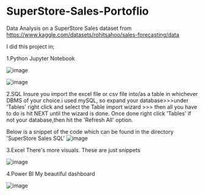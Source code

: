 # SuperStore-Sales-Portoflio
Data Analysis on a SuperStore Sales dataset from https://www.kaggle.com/datasets/rohitsahoo/sales-forecasting/data

I did this project in;

1.Python Jupyter Notebook

![image](https://github.com/CassMarkG/SuperStore-Sales-Portoflio/assets/78866517/1c64331f-cccd-4c48-a9fc-023074fcbf45)

![image](https://github.com/CassMarkG/SuperStore-Sales-Portoflio/assets/78866517/df70f9d7-869d-4400-b725-9d7635a7cbb4)


2.SQL 
Insure you import the excel file or csv file into/as a table in whichever DBMS of your choice.i used mySQL, so expand your database>>>under 'Tables' right click and select the Table import wizard >>> then all you have to do is hit NEXT until the wizard is done. Once done right click 'Tables' if not your database,then hit the 'Refresh All' option.

Below is a snippet of the code which can be found in the directory 'SuperStore Sales SQL'
![image](https://github.com/CassMarkG/SuperStore-Sales-Portoflio/assets/78866517/e94d4171-af6d-4dbb-b132-8c0809bcf266)



3.Excel
There's more visuals. These are just snippets

![image](https://github.com/CassMarkG/SuperStore-Sales-Portoflio/assets/78866517/688b5d80-7306-41a4-ac9b-43140f94bfa5)


4.Power BI
My beautiful dashboard

![image](https://github.com/CassMarkG/SuperStore-Sales-Portoflio/assets/78866517/936dcd08-86aa-4697-9e4d-fce7b6f67581)
